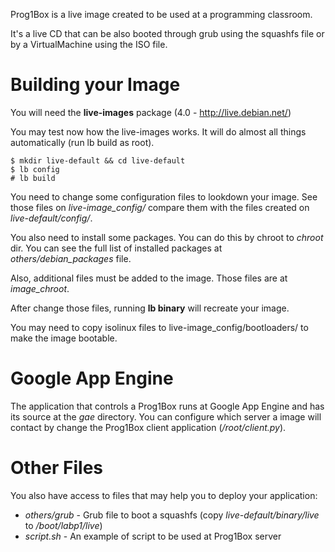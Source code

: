 Prog1Box is a live image created to be used at a programming classroom.

It's a live CD that can be also booted through grub using the squashfs file or by a VirtualMachine using the ISO file.

Building your Image
===================

You will need the **live-images** package (4.0 - http://live.debian.net/)

You may test now how the live-images works. It will do almost all things automatically (run lb build as root).

```
$ mkdir live-default && cd live-default
$ lb config
# lb build
```

You need to change some configuration files to lookdown your image. See those files on *live-image_config/* compare them with the files created on *live-default/config/*.

You also need to install some packages. You can do this by chroot to *chroot* dir. You can see the full list of installed packages at *others/debian_packages* file.

Also, additional files must be added to the image. Those files are at *image_chroot*.

After change those files, running **lb binary** will recreate your image.

You may need to copy isolinux files to live-image\_config/bootloaders/ to make the image bootable.

Google App Engine
=================

The application that controls a Prog1Box runs at Google App Engine and has its source at the *gae* directory. You can configure which server a image will contact by change the Prog1Box client application (*/root/client.py*).

Other Files
===========

You also have access to files that may help you to deploy your application:

   * *others/grub* - Grub file to boot a squashfs (copy *live-default/binary/live* to */boot/labp1/live*)
   * *script.sh* - An example of script to be used at Prog1Box server
